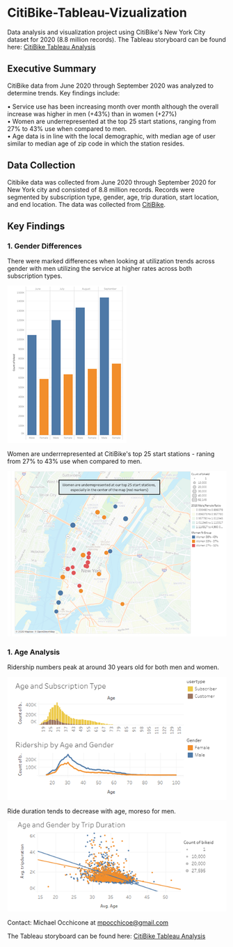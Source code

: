 # CitiBike-Tableau-Vizualization
Data analysis and visualization project using CitiBike's New York City dataset for 2020 (8.8 million records).  The Tableau storyboard can be found here: [CitiBike Tableau Analysis](https://public.tableau.com/profile/mike.occhicone#!/vizhome/CitiBike_Data_Analysis/GenderandAge)

## Executive Summary
CitiBike data from June 2020 through September 2020 was analyzed to determine trends.  Key findings include:

•	Service use has been increasing month over month although the overall increase was higher in men (+43%) than in women (+27%)  
•	Women are underrepresented at the top 25 start stations, ranging from 27% to 43% use when compared to men.  
•	Age data is in line with the local demographic, with median age of user similar to median age of zip code in which the station resides. 

## Data Collection
Citibike data was collected from June 2020 through September 2020 for New York city and consisted of 8.8 million records.  Records were segmented by subscription type, gender, age, trip duration, start location, and end location.  The data was collected from [CitiBike](https://www.citibikenyc.com/system-data).

## Key Findings
### 1. Gender Differences

There were marked differences when looking at utilization trends across gender with men utilizing the service at higher rates across both subscription types.

![Gender2](https://github.com/mocchicone/CitiBike-Tableau-Vizualization/blob/main/Images/Gender2.png)

Women are underrrepresented at CitiBike's top 25 start stations - raning from 27% to 43% use when compared to men.

![Gender6](https://github.com/mocchicone/CitiBike-Tableau-Vizualization/blob/main/Images/Gender6.png)

### 1. Age Analysis

Ridership numbers peak at around 30 years old for both men and women.

![Age1](https://github.com/mocchicone/CitiBike-Tableau-Vizualization/blob/main/Images/Age1.PNG)

Ride duration tends to decrease with age, moreso for men.

![Age1](https://github.com/mocchicone/CitiBike-Tableau-Vizualization/blob/main/Images/Age3.PNG)

Contact: Michael Occhicone at mpocchicoe@gmail.com

The Tableau storyboard can be found here: [CitiBike Tableau Analysis](https://public.tableau.com/profile/mike.occhicone#!/vizhome/CitiBike_Data_Analysis/GenderandAge)
